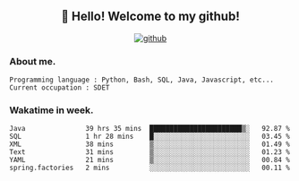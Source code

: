 <h2 align="center">👋 Hello! Welcome to my github! </h2>
<p align="center">
  <a href="https://github.com/usergwen"><img src="https://img.shields.io/badge/GitHub-24292e" alt="github"></a>
</p>

### About me.

```Plain Text
Programming language : Python, Bash, SQL, Java, Javascript, etc...
Current occupation : SDET
```
### Wakatime in week.

<!--START_SECTION:waka-->

```text
Java               39 hrs 35 mins  ███████████████████████▒░   92.87 %
SQL                1 hr 28 mins    █░░░░░░░░░░░░░░░░░░░░░░░░   03.45 %
XML                38 mins         ▒░░░░░░░░░░░░░░░░░░░░░░░░   01.49 %
Text               31 mins         ▒░░░░░░░░░░░░░░░░░░░░░░░░   01.23 %
YAML               21 mins         ▒░░░░░░░░░░░░░░░░░░░░░░░░   00.84 %
spring.factories   2 mins          ░░░░░░░░░░░░░░░░░░░░░░░░░   00.11 %
```

<!--END_SECTION:waka-->

